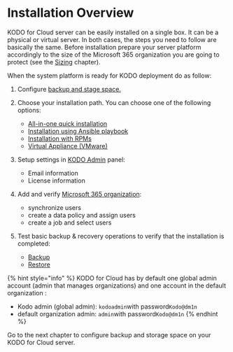 # Installation Overview

KODO for Cloud server can be easily installed on a single box. It can be a physical or virtual server. In both cases, the steps you need to follow are basically the same. Before installation prepare your server platform accordingly to the size of the Microsoft 365 organization you are going to protect \(see the [Sizing](../planning/sizing/) chapter\).

When the system platform is ready for KODO deployment do as follow:

1. Configure [backup and stage space.](staging-space-and-backup-destination-configuration.md)
2. Choose your installation path. You can choose one of the following options:
   * [​All-in-one quick installation​](quick-install-all-in-one.md)
   * ​[Installation using Ansible playbook​](installation-using-ansible-playbook.md)
   * [​Installation with RPMs​](installation-with-rpms.md)
   * [Virtual Appliance \(VMware\)](virtual-appliance-vmware.md)
3. Setup settings in [KODO Admin](../administration/organizations-kodoadmin-dashboard-only/settings/kodo-admin.md) panel:
   * Email information
   * License information 
4. Add and verify [Microsoft 365 organization](../first-steps-after-deployment/microsoft-365-organization-management/):
   * synchronize users
   * create a data policy and assign users 
   * create a job  and select users
5. Test basic backup & recovery operations to verify that the installation is completed:

   * [Backup](../administration/data-backup/on-demand-backup.md)​ 
   * [Restore](../administration/data-restore/) 

{% hint style="info" %}
KODO for Cloud has by default one global admin account \(admin that manages organizations\) and one account in the default organization :

* Kodo admin \(global admin\): `kodoadmin`with password`Kodo@dm1n` 
* default organization admin: `admin`with password`Kodo@dm1n`
{% endhint %}

Go to the next chapter to configure backup and storage space on your KODO for Cloud server.

